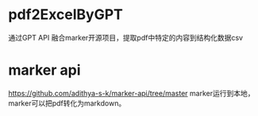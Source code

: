 # pdf2ExcelByGPT
通过GPT API 融合marker开源项目，提取pdf中特定的内容到结构化数据csv
# marker api
https://github.com/adithya-s-k/marker-api/tree/master
marker运行到本地，marker可以把pdf转化为markdown。


